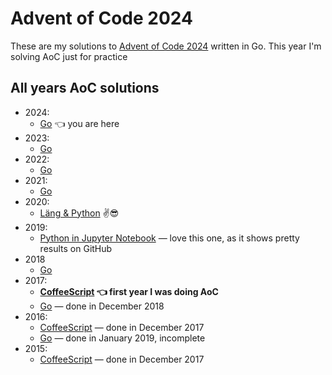 # Advent of Code 2024

These are my solutions to [Advent of Code 2024](https://adventofcode.com/2024) written in Go.
This year I'm solving AoC just for practice

## All years AoC solutions

* 2024:
  * [Go](https://github.com/metalim/adventofcode.2024.go) 👈 you are here
* 2023:
  * [Go](https://github.com/metalim/adventofcode.2023.go)
* 2022:
  * [Go](https://github.com/metalim/adventofcode.2022.go)
* 2021:
  * [Go](https://github.com/metalim/adventofcode.2021.go)
* 2020:
  * [Läng & Python](https://github.com/metalim/adventofcode.2020.lang) ✌😎
* 2019:
  * [Python in Jupyter Notebook](https://github.com/metalim/adventofcode.2019.python) — love this one, as it shows pretty results on GitHub
* 2018
  * [Go](https://github.com/metalim/adventofcode.2018.go)
* 2017:
  * **[CoffeeScript](https://github.com/metalim/adventofcode.2017.coffee) 👈 first year I was doing AoC**
  * [Go](https://github.com/metalim/adventofcode.2017.go) — done in December 2018
* 2016:
  * [CoffeeScript](https://github.com/metalim/adventofcode.2016.coffee) — done in December 2017
  * [Go](https://github.com/metalim/adventofcode.2016.go) — done in January 2019, incomplete
* 2015:
  * [CoffeeScript](https://github.com/metalim/adventofcode.2015.coffee) — done in December 2017
